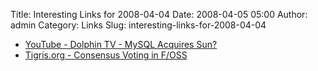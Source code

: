 Title: Interesting Links for 2008-04-04
Date: 2008-04-05 05:00
Author: admin
Category: Links
Slug: interesting-links-for-2008-04-04

-   [YouTube - Dolphin TV - MySQL Acquires Sun?][]
-   [Tigris.org - Consensus Voting in F/OSS][]

  [YouTube - Dolphin TV - MySQL Acquires Sun?]: http://www.youtube.com/watch?v=QHOPavgsM4M
  [Tigris.org - Consensus Voting in F/OSS]: http://www.tigris.org/editorial/safetynet.html

